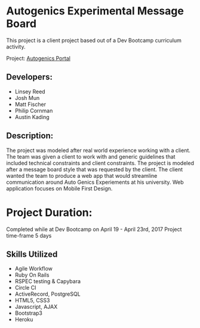 # Autogenics Experimental Message Board
This project is a client project based out of a Dev Bootcamp curriculum activity.

Project: [Autogenics Portal](http://autogenics-portal.herokuapp.com/)

## Developers:
- Linsey Reed
- Josh Mun
- Matt Fischer
- Philip Cornman
- Austin Kading

## Description:
The project was modeled after real world experience working with a client. The team was given a client to work with and generic guidelines that included technical constraints and client constraints. The project is modeled after a message board style that was requested by the client. The client wanted the team to produce a web app that would streamline communication around Auto Genics Experiements at his university. Web application focuses on Mobile First Design.

# Project Duration: 
Completed while at Dev Bootcamp on April 19 - April 23rd, 2017
Project time-frame 5 days


## Skills Utilized
- Agile Workflow
- Ruby On Rails
- RSPEC testing & Capybara
- Circle CI
- ActiveRecord, PostgreSQL
- HTML5, CSS3
- Javascript, AJAX
- Bootstrap3
- Heroku



